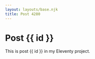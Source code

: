 ```yaml
---
layout: layouts/base.njk
title: Post 4280
---
```


# Post {{ id }}

This is post {{ id }} in my Eleventy project.
